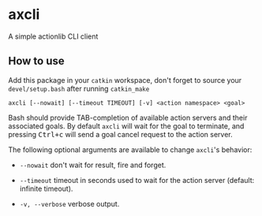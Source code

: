 axcli
=====

A simple actionlib CLI client

How to use
----------

Add this package in your `catkin` workspace, don't forget to
source your `devel/setup.bash` after running `catkin_make`

```shell
axcli [--nowait] [--timeout TIMEOUT] [-v] <action namespace> <goal>
```

Bash should provide TAB-completion of available action
servers and their associated goals.
By default `axcli` will wait for the goal to terminate, and pressing
<kbd>Ctrl+c</kbd> will send a goal cancel request to the action
server.

The following optional arguments are available to change
`axcli`'s behavior:

* `--nowait` don't wait for result, fire and forget.

* `--timeout` timeout in seconds used to wait for the action server
               (default: infinite timeout).

* `-v, --verbose` verbose output.
